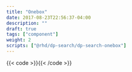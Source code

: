 ```yaml
---
title: "Onebox"
date: 2017-08-23T22:56:37-04:00
description: ""
draft: true
tags: ["component"]
weight: 2
scripts: ["@rhd/dp-search/dp-search-onebox"]
---
```


{{< code >}}<dp-search-onebox url="../../json/onebox.json" term="fuse"></dp-search-onebox>{{< /code >}}